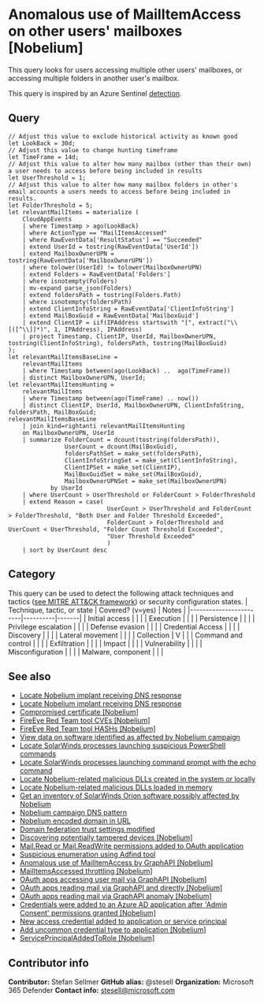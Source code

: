# Anomalous use of MailItemAccess on other users' mailboxes [Nobelium]

This query looks for users accessing multiple other users' mailboxes, or accessing multiple folders in another user's mailbox.

This query is inspired by an Azure Sentinel [detection](https://github.com/Azure/Azure-Sentinel/blob/master/Hunting%20Queries/OfficeActivity/AnomolousUserAccessingOtherUsersMailbox.yaml).

## Query

```Kusto
// Adjust this value to exclude historical activity as known good
let LookBack = 30d;
// Adjust this value to change hunting timeframe
let TimeFrame = 14d;
// Adjust this value to alter how many mailbox (other than their own) a user needs to access before being included in results
let UserThreshold = 1;
// Adjust this value to alter how many mailbox folders in other's email accounts a users needs to access before being included in results.
let FolderThreshold = 5;
let relevantMailItems = materialize (
    CloudAppEvents
    | where Timestamp > ago(LookBack)
    | where ActionType == "MailItemsAccessed"
    | where RawEventData['ResultStatus'] == "Succeeded"
    | extend UserId = tostring(RawEventData['UserId'])
    | extend MailboxOwnerUPN = tostring(RawEventData['MailboxOwnerUPN'])
    | where tolower(UserId) != tolower(MailboxOwnerUPN)
    | extend Folders = RawEventData['Folders']
    | where isnotempty(Folders)
    | mv-expand parse_json(Folders)
    | extend foldersPath = tostring(Folders.Path)  
    | where isnotempty(foldersPath)
    | extend ClientInfoString = RawEventData['ClientInfoString']
    | extend MailBoxGuid = RawEventData['MailboxGuid']
    | extend ClientIP = iif(IPAddress startswith "[", extract("\\[([^\\]]*)", 1, IPAddress), IPAddress)
    | project Timestamp, ClientIP, UserId, MailboxOwnerUPN, tostring(ClientInfoString), foldersPath, tostring(MailBoxGuid)    
);
let relevantMailItemsBaseLine = 
    relevantMailItems
    | where Timestamp between(ago(LookBack) ..  ago(TimeFrame))    
    | distinct MailboxOwnerUPN, UserId;
let relevantMailItemsHunting = 
    relevantMailItems
    | where Timestamp between(ago(TimeFrame) .. now())
    | distinct ClientIP, UserId, MailboxOwnerUPN, ClientInfoString, foldersPath, MailBoxGuid; 
relevantMailItemsBaseLine 
    | join kind=rightanti relevantMailItemsHunting
    on MailboxOwnerUPN, UserId
    | summarize FolderCount = dcount(tostring(foldersPath)),
                UserCount = dcount(MailBoxGuid),
                foldersPathSet = make_set(foldersPath),
                ClientInfoStringSet = make_set(ClientInfoString), 
                ClientIPSet = make_set(ClientIP),
                MailBoxGuidSet = make_set(MailBoxGuid),
                MailboxOwnerUPNSet = make_set(MailboxOwnerUPN)
            by UserId
    | where UserCount > UserThreshold or FolderCount > FolderThreshold
    | extend Reason = case( 
                            UserCount > UserThreshold and FolderCount > FolderThreshold, "Both User and Folder Threshold Exceeded",
                            FolderCount > FolderThreshold and UserCount < UserThreshold, "Folder Count Threshold Exceeded",
                            "User Threshold Exceeded"
                            )
    | sort by UserCount desc
```

## Category

This query can be used to detect the following attack techniques and tactics ([see MITRE ATT&CK framework](https://attack.mitre.org/)) or security configuration states.
| Technique, tactic, or state | Covered? (v=yes) | Notes |
|------------------------|----------|-------|
| Initial access |  |  |
| Execution |  |  |
| Persistence |  |  |
| Privilege escalation |  |  |
| Defense evasion |  |  |
| Credential Access |  |  |
| Discovery |  |  |
| Lateral movement |  |  |
| Collection | V |  |
| Command and control |  |  |
| Exfiltration | |  |
| Impact |  |  |
| Vulnerability |  |  |
| Misconfiguration |  |  |
| Malware, component |  |  |

## See also

* [Locate Nobelium implant receiving DNS response](../Campaigns/c2-lookup-from-nonbrowser[Nobelium].md)
* [Locate Nobelium implant receiving DNS response](../Campaigns/c2-lookup-response[Nobelium].md)
* [Compromised certificate [Nobelium]](../Campaigns/compromised-certificate[Nobelium].md)
* [FireEye Red Team tool CVEs [Nobelium]](../Campaigns/fireeye-red-team-tools-CVEs%20[Nobelium].md)
* [FireEye Red Team tool HASHs [Nobelium]](../Campaigns/fireeye-red-team-tools-HASHs%20[Nobelium].md)
* [View data on software identified as affected by Nobelium campaign](../Campaigns/known-affected-software-orion[Nobelium].md)
* [Locate SolarWinds processes launching suspicious PowerShell commands](../Campaigns/launching-base64-powershell[Nobelium].md)
* [Locate SolarWinds processes launching command prompt with the echo command](../Campaigns/launching-cmd-echo[Nobelium].md)
* [Locate Nobelium-related malicious DLLs created in the system or locally](../Campaigns/locate-dll-created-locally[Nobelium].md)
* [Locate Nobelium-related malicious DLLs loaded in memory](../Campaigns/locate-dll-loaded-in-memory[Nobelium].md)
* [Get an inventory of SolarWinds Orion software possibly affected by Nobelium](../Campaigns/possible-affected-software-orion[Nobelium].md)
* [Nobelium campaign DNS pattern](../Command%20and%20Control/DNSPattern%20[Nobelium].md)
* [Nobelium encoded domain in URL](../Command%20and%20Control/EncodedDomainURL%20[Nobelium].md)
* [Domain federation trust settings modified](../Defense%20evasion/ADFSDomainTrustMods[Nobelium].md)
* [Discovering potentially tampered devices [Nobelium]](../Defense%20evasion/Discovering%20potentially%20tampered%20devices%20[Nobelium].md)
* [Mail.Read or Mail.ReadWrite permissions added to OAuth application](../Defense%20evasion/MailPermissionsAddedToApplication[Nobelium].md)
* [Suspicious enumeration using Adfind tool](../Discovery/SuspiciousEnumerationUsingAdfind[Nobelium].md)
* [Anomalous use of MailItemAccess by GraphAPI [Nobelium]](../Exfiltration/Anomaly%20of%20MailItemAccess%20by%20GraphAPI%20[Nobelium].md)
* [MailItemsAccessed throttling [Nobelium]](../Exfiltration/MailItemsAccessed%20Throttling%20[Nobelium].md)
* [OAuth apps accessing user mail via GraphAPI [Nobelium]](../Exfiltration/OAuth%20Apps%20accessing%20user%20mail%20via%20GraphAPI%20[Nobelium].md)
* [OAuth apps reading mail via GraphAPI and directly [Nobelium]](../Exfiltration/OAuth%20Apps%20reading%20mail%20both%20via%20GraphAPI%20and%20directly%20[Nobelium].md)
* [OAuth apps reading mail via GraphAPI anomaly [Nobelium]](../Exfiltration/OAuth%20Apps%20reading%20mail%20via%20GraphAPI%20anomaly%20[Nobelium].md)
* [Credentials were added to an Azure AD application after 'Admin Consent' permissions granted [Nobelium]](../Persistence/CredentialsAddAfterAdminConsentedToApp[Nobelium].md)
* [New access credential added to application or service principal](../Persistence/NewAppOrServicePrincipalCredential[Nobelium].md)
* [Add uncommon credential type to application [Nobelium]](../Privilege%20escalation/Add%20uncommon%20credential%20type%20to%20application%20[Nobelium].md)
* [ServicePrincipalAddedToRole [Nobelium]](../Privilege%20escalation/ServicePrincipalAddedToRole%20[Nobelium].md)

## Contributor info

**Contributor:** Stefan Sellmer
**GitHub alias:** @stesell
**Organization:** Microsoft 365 Defender
**Contact info:** stesell@microsoft.com